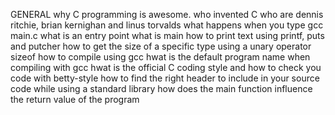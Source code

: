 GENERAL
why C programming is awesome.
who invented C
who are dennis ritchie, brian kernighan and linus torvalds
what happens when you type gcc main.c
what is an entry point
what is main
how to print text using printf, puts and putcher
how to get the size of a specific type using a unary operator sizeof
how to compile using gcc
hwat is the default program name when compiling with gcc
hwat is the official C coding style and how to check you code with betty-style
how to find the right header to include in your source code while using a standard library
how does the main function influence the return value of the program

